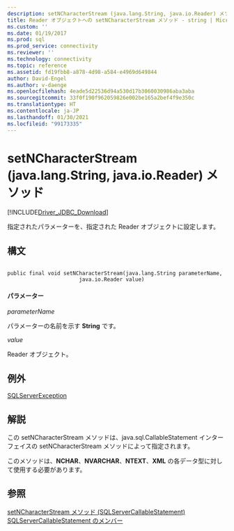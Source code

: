 ```yaml
---
description: setNCharacterStream (java.lang.String, java.io.Reader) メソッド
title: Reader オブジェクトへの setNCharacterStream メソッド - string | Microsoft Docs
ms.custom: ''
ms.date: 01/19/2017
ms.prod: sql
ms.prod_service: connectivity
ms.reviewer: ''
ms.technology: connectivity
ms.topic: reference
ms.assetid: fd19fbb8-a878-4d98-a584-e4969d649844
author: David-Engel
ms.author: v-daenge
ms.openlocfilehash: 4eade5d22536d94a530d17b3060030986aba3aba
ms.sourcegitcommit: 33f0f190f962059826e002be165a2bef4f9e350c
ms.translationtype: HT
ms.contentlocale: ja-JP
ms.lasthandoff: 01/30/2021
ms.locfileid: "99173335"
---
```

# <a name="setncharacterstream-method-javalangstring-javaioreader"></a>setNCharacterStream (java.lang.String, java.io.Reader) メソッド
[!INCLUDE[Driver_JDBC_Download](../../../includes/driver_jdbc_download.md)]

  指定されたパラメーターを、指定された Reader オブジェクトに設定します。  
  
## <a name="syntax"></a>構文  
  
```  
  
public final void setNCharacterStream(java.lang.String parameterName,  
                       java.io.Reader value)  
```  
  
#### <a name="parameters"></a>パラメーター  
 *parameterName*  
  
 パラメーターの名前を示す **String** です。  
  
 *value*  
  
 Reader オブジェクト。  
  
## <a name="exceptions"></a>例外  
 [SQLServerException](../../../connect/jdbc/reference/sqlserverexception-class.md)  
  
## <a name="remarks"></a>解説  
 この setNCharacterStream メソッドは、java.sql.CallableStatement インターフェイスの setNCharacterStream メソッドによって指定されます。  
  
 このメソッドは、**NCHAR**、**NVARCHAR**、**NTEXT**、**XML** の各データ型に対して使用する必要があります。  
  
## <a name="see-also"></a>参照  
 [setNCharacterStream メソッド &#40;SQLServerCallableStatement&#41;](../../../connect/jdbc/reference/setncharacterstream-method-sqlservercallablestatement.md)   
 [SQLServerCallableStatement のメンバー](../../../connect/jdbc/reference/sqlservercallablestatement-members.md)  
  
  
